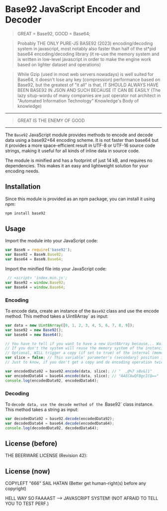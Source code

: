 # Base92 JavaScript Encoder and Decoder

> GREAT = Base92, GOOD = Base64;

> Probably THE ONLY PURE-JS BASE92 (2023) encoding/decoding system in javascript, most notably also faster than half of the st*pid base64 encoding/decoding library (it re-use the memory system and is written in low-level javascript in order to make the engine work based on lighter dataset and operations)

> While Gzip (used in most web servers nowadays) is well suited for Base64, it doesn't lose any key (compression) performance based on Base92, but the greatest of "it all" is that, IT SHOULD ALWAYS HAVE BEEN BASE92 IN JSON AND SUCH BECAUSE IT CAN BE EASILY (The lazy situp-wordu of many companies are just operator not architect in "Automated Information Technology" Knowledge's Body of knowledge)

---

> GREAT IS THE ENEMY OF GOOD
> 
---

The `Base92` JavaScript module provides methods to encode and decode data using a base92+64 encoding scheme. It is not faster than base64 but it provides a more space-efficient result in UTF-8 or UTF-16 source code strings, making it useful for all kinds of inline data in source code.

The module is minified and has a footprint of just 14 kB, and requires no dependencies. This makes it an easy and lightweight solution for your encoding needs.

## Installation

Since this module is provided as an npm package, you can install it using npm:

```bash
npm install base92
```

## Usage

Import the module into your JavaScript code:

```javascript
var BaseN = require('base92');
var Base92 = BaseN.Base92;
var Base64 = BaseN.Base64;
```

Import the minified file into your JavaScript code:

```javascript
 // <script> 'index.min.js';
var Base92 = window.Base92;
var Base64 = window.Base64;
```

### Encoding

To encode data, create an instance of the `Base92` class and use the encode method. This method takes a Uint8Array` as input:

```javascript
var data = new Uint8Array([0, 1, 2, 3, 4, 5, 6, 7, 8, 9]);
var base92 = new Base92();
var base64 = new Base64();

// You have to tell if you want to have a new Uint8Array because... Wait!
// If you don't the system will reuse the memory system of the instanciated class' JS object, OK?!
// Optional, WILL trigger a copy (if set to true) of the internal (memory) storage system...
var slice = false; // This variable' parameter's (secondary) position is not mandatory
// Just to know, if you don't get a copy and do encoding operation twice, you might have the same Uint8Array twice

var encodedData92 = base92.encode(data, slice); // "  ,@%7 sBv&]1"
var encodedData64 = base64.encode(data, slice); // "AAECAwQFBgcICQ=="
console.log(encodedData92, encodedData64);
```

### Decoding

To `decode data, use the decode method of the `Base92` class instance. This method takes a string as input:

```javascript
var decodedData92 = base92.decode(encodedData92);
var decodedData64 = base64.decode(encodedData64);
console.log(decodedData92, decodedData64);
```

## License (before)

THE BEERWARE LICENSE (Revision 42):

## License (now)

COPYLEFT "666" SAIL HATAN (Better get human-right(s) before any copyright)

HELL WAY SO FAAAAST --> JAVASCRIPT SYSTEM! (NOT AFRAID TO TELL YOU TO TEST PERF.)